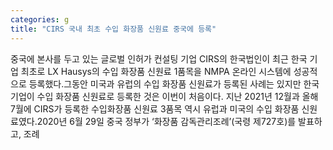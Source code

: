 ```yaml
---
categories: g
title: "CIRS 국내 최초 수입 화장품 신원료 중국에 등록"
---
```

중국에 본사를 두고 있는 글로벌 인허가 컨설팅 기업 CIRS의 한국법인이 최근 한국 기업 최초로 LX Hausys의 수입 화장품 신원료 1품목을 NMPA 온라인 시스템에 성공적으로 등록했다.그동안 미국과 유럽의 수입 화장품 신원료가 등록된 사례는 있지만 한국 기업이 수입 화장품 신원료로 등록한 것은 이번이 처음이다. 지난 2021년 12월과 올해 7월에 CIRS가 등록한 수입화장품 신원료 3품목 역시 유럽과 미국의 수입 화장품 신원료였다.2020년 6월 29일 중국 정부가 ‘화장품 감독관리조례’(국령 제727호)를 발표하고, 조례